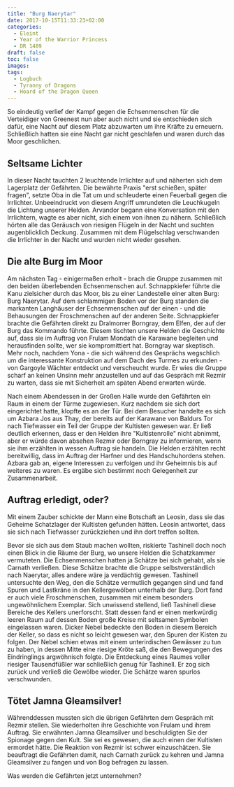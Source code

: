 ```yaml
---
title: "Burg Naerytar"
date: 2017-10-15T11:33:23+02:00
categories:
  - Eleint
  - Year of the Warrior Princess
  - DR 1489
draft: false
toc: false
images:
tags: 
  - Logbuch
  - Tyranny of Dragons
  - Hoard of the Dragon Queen
---
```


So eindeutig verlief der Kampf gegen die Echsenmenschen für die Verteidiger von Greenest nun aber auch nicht und sie entschieden sich dafür, eine Nacht auf diesem Platz abzuwarten um ihre Kräfte zu erneuern. Schließlich hatten sie eine Nacht gar nicht geschlafen und waren durch das Moor geschlichen. 

## Seltsame Lichter

In dieser Nacht tauchten 2 leuchtende Irrlichter auf und näherten sich dem Lagerplatz der Gefährten. Die bewährte Praxis "erst schießen, später fragen", setzte Oba in die Tat um und schleuderte einen Feuerball gegen die Irrlichter. Unbeeindruckt von diesem Angriff umrundeten die Leuchkugeln die Lichtung unserer Helden. Arvandor begann eine Konversation mit den Irrlichtern, wagte es aber nicht, sich einem von ihnen zu nähern. Schließlich hörten alle das Geräusch von riesigen Flügeln in der Nacht und suchten augenblicklich Deckung. Zusammen mit dem Flügelschlag verschwanden die Irrlichter in der Nacht und wurden nicht wieder gesehen.

## Die alte Burg im Moor

Am nächsten Tag - einigermaßen erholt - brach die Gruppe zusammen mit den beiden überlebenden Echsenmenschen auf. Schnappkiefer führte die Kanu zielsicher durch das Moor, bis zu einer Landestelle einer alten Burg: Burg Naerytar. Auf dem schlammigen Boden vor der Burg standen die markanten Langhäuser der Echsenmenschen auf der einen - und die Behausungen der Froschmenschen auf der anderen Seite. Schnappkiefer brachte die Gefährten direkt zu Dralmorrer Borngray, dem Elfen, der auf der Burg das Kommando führte. Diesem tischten unsere Helden die Geschichte auf, dass sie im Auftrag von Frulam Mondath die Karawane begleiten und herausfinden sollte, wer sie kompromittiert hat. Borngray war skeptisch. Mehr noch, nachdem Yona - die sich während des Gesprächs wegschlich um die interessante Konstruktion auf dem Dach des Turmes zu erkunden - von Gargoyle Wächter entdeckt und verscheucht wurde. Er wies die Gruppe scharf an keinen Unsinn mehr anzustellen und auf das Gespräch mit Rezmir zu warten, dass sie mit Sicherheit am späten Abend erwarten würde.

Nach einem Abendessen in der Großen Halle wurde den Gefährten ein Raum in einem der Türme zugewiesen. Kurz nachdem sie sich dort eingerichtet hatte, klopfte es an der Tür. Bei dem Besucher handelte es sich um Azbara Jos aus Thay, der bereits auf der Karawane von Baldurs Tor nach Tiefwasser ein Teil der Gruppe der Kultisten gewesen war. Er ließ deutlich erkennen, dass er den Helden ihre "Kultistenrolle" nicht abnimmt, aber er würde davon absehen Rezmir oder Borngray zu informieren, wenn sie ihm erzählten in wessen Auftrag sie handeln. Die Helden erzählten recht bereitwillig, dass im Auftrag der Harfner und des Handschuhordens stehen. Azbara gab an, eigene Interessen zu verfolgen und ihr Geheimnis bis auf weiteres zu waren. Es ergäbe sich bestimmt noch Gelegenheit zur Zusammenarbeit.

## Auftrag erledigt, oder?

Mit einem Zauber schickte der Mann eine Botschaft an Leosin, dass sie das Geheime Schatzlager der Kultisten gefunden hätten. Leosin antwortet, dass sie sich nach Tiefwasser zurückziehen und ihn dort treffen sollten.

Bevor sie sich aus dem Staub machen wollten, riskierte Tashinell doch noch einen Blick in die Räume der Burg, wo unsere Helden die Schatzkammer vermuteten. Die Echsenmenschen hatten ja Schätze bei sich gehabt, als sie Carnath verließen. Diese Schätze brachte die Gruppe selbstverständlich nach Naerytar, alles andere wäre ja verdächtig gewesen. Tashinell untersuchte den Weg, den die Schätze vermutlich gegangen sind und fand Spuren und Lastkräne in den Kellergewölben unterhalb der Burg. Dort fand er auch viele Froschmenschen, zusammen mit einem besonders ungewöhnlichem Exemplar. Sich unwissend stellend, ließ Tashinell diese Bereiche des Kellers unerforscht. Statt dessen fand er einen merkwürdig leeren Raum auf dessen Boden große Kreise mit seltsamen Symbolen eingelassen waren. Dicker Nebel bedeckte den Boden in diesem Bereich der Keller, so dass es nicht so leicht gewesen war, den Spuren der Kisten zu folgen. Der Nebel schien etwas mit einem unterirdischen Gewässer zu tun zu haben, in dessen Mitte eine riesige Kröte saß, die den Bewegungen des Eindringlings argwöhnisch folgte. Die Entdeckung eines Raumes voller riesiger Tausendfüßler war schließlich genug für Tashinell. Er zog sich zurück und verließ die Gewölbe wieder. Die Schätze waren spurlos verschwunden.

## Tötet Jamna Gleamsilver!

Währenddessen mussten sich die übrigen Gefährten dem Gespräch mit Rezmir stellen. Sie wiederholten ihre Geschichte von Frulam und ihrem Auftrag. Sie erwähnten Jamna Gleamsilver und beschuldigten Sie der Spionage gegen den Kult. Sie sei es gewesen, die auch einen der Kultisten ermordet hätte. Die Reaktion von Rezmir ist schwer einzuschätzen. Sie beauftragt die Gefährten damit, nach Carnath zurück zu kehren und Jamna Gleamsilver zu fangen und von Bog befragen zu lassen.

Was werden die Gefährten jetzt unternehmen?
